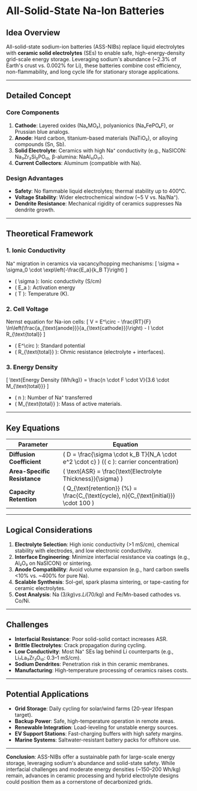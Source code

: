 # All-Solid-State Na-Ion Batteries

## Idea Overview
All-solid-state sodium-ion batteries (ASS-NIBs) replace liquid electrolytes with **ceramic solid electrolytes** (SEs) to enable safe, high-energy-density grid-scale energy storage. Leveraging sodium's abundance (~2.3% of Earth's crust vs. 0.002% for Li), these batteries combine cost efficiency, non-flammability, and long cycle life for stationary storage applications.

---

## Detailed Concept

### Core Components
1. **Cathode**: Layered oxides (NaₓMO₂), polyanionics (NaₓFePO₄F), or Prussian blue analogs.
2. **Anode**: Hard carbon, titanium-based materials (NaTiO₂), or alloying compounds (Sn, Sb).
3. **Solid Electrolyte**: Ceramics with high Na⁺ conductivity (e.g., NaSICON: Na₃Zr₂Si₂PO₁₂, β-alumina: NaAl₁₁O₁₇).
4. **Current Collectors**: Aluminum (compatible with Na).

### Design Advantages
- **Safety**: No flammable liquid electrolytes; thermal stability up to 400°C.
- **Voltage Stability**: Wider electrochemical window (~5 V vs. Na/Na⁺).
- **Dendrite Resistance**: Mechanical rigidity of ceramics suppresses Na dendrite growth.

---

## Theoretical Framework

### 1. Ionic Conductivity
Na⁺ migration in ceramics via vacancy/hopping mechanisms:
\[
\sigma = \sigma_0 \cdot \exp\left(-\frac{E_a}{k_B T}\right)
\]
- \( \sigma \): Ionic conductivity (S/cm)
- \( E_a \): Activation energy
- \( T \): Temperature (K).

### 2. Cell Voltage
Nernst equation for Na-ion cells:
\[
V = E^\circ - \frac{RT}{F} \ln\left(\frac{a_{\text{anode}}}{a_{\text{cathode}}}\right) - I \cdot R_{\text{total}}
\]
- \( E^\circ \): Standard potential
- \( R_{\text{total}} \): Ohmic resistance (electrolyte + interfaces).

### 3. Energy Density
\[
\text{Energy Density (Wh/kg)} = \frac{n \cdot F \cdot V}{3.6 \cdot M_{\text{total}}}
\]
- \( n \): Number of Na⁺ transferred
- \( M_{\text{total}} \): Mass of active materials.

---

## Key Equations

| Parameter               | Equation                                                                 |
|-------------------------|--------------------------------------------------------------------------|
| **Diffusion Coefficient** | \( D = \frac{\sigma \cdot k_B T}{N_A \cdot e^2 \cdot c} \) (\( c \): carrier concentration) |
| **Area-Specific Resistance** | \( \text{ASR} = \frac{\text{Electrolyte Thickness}}{\sigma} \)          |
| **Capacity Retention**  | \( Q_{\text{retention}} (\%) = \frac{C_{\text{cycle}\, n}{C_{\text{initial}}} \cdot 100 \) |

---

## Logical Considerations

1. **Electrolyte Selection**: High ionic conductivity (>1 mS/cm), chemical stability with electrodes, and low electronic conductivity.
2. **Interface Engineering**: Minimize interfacial resistance via coatings (e.g., Al₂O₃ on NaSICON) or sintering.
3. **Anode Compatibility**: Avoid volume expansion (e.g., hard carbon swells <10% vs. ~400% for pure Na).
4. **Scalable Synthesis**: Sol-gel, spark plasma sintering, or tape-casting for ceramic electrolytes.
5. **Cost Analysis**: Na ($3/kg) vs. Li ($70/kg) and Fe/Mn-based cathodes vs. Co/Ni.

---

## Challenges

- **Interfacial Resistance**: Poor solid-solid contact increases ASR.
- **Brittle Electrolytes**: Crack propagation during cycling.
- **Low Conductivity**: Most Na⁺ SEs lag behind Li counterparts (e.g., Li₇La₃Zr₂O₁₂: 0.3–1 mS/cm).
- **Sodium Dendrites**: Penetration risk in thin ceramic membranes.
- **Manufacturing**: High-temperature processing of ceramics raises costs.

---

## Potential Applications

- **Grid Storage**: Daily cycling for solar/wind farms (20-year lifespan target).
- **Backup Power**: Safe, high-temperature operation in remote areas.
- **Renewable Integration**: Load-leveling for unstable energy sources.
- **EV Support Stations**: Fast-charging buffers with high safety margins.
- **Marine Systems**: Saltwater-resistant battery packs for offshore use.

---

**Conclusion**: ASS-NIBs offer a sustainable path for large-scale energy storage, leveraging sodium's abundance and solid-state safety. While interfacial challenges and moderate energy densities (~150–200 Wh/kg) remain, advances in ceramic processing and hybrid electrolyte designs could position them as a cornerstone of decarbonized grids.